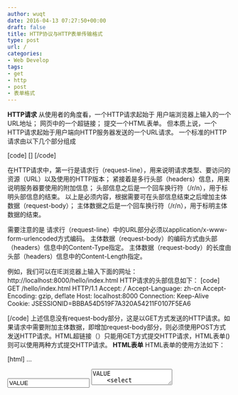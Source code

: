 ```yaml
---
author: wuqt
date: 2016-04-13 07:27:50+00:00
draft: false
title: HTTP协议与HTTP表单传输格式
type: post
url: /
categories:
- Web Develop
tags:
- get
- http
- post
- 表单格式
---
```


**HTTP请求**
从使用者的角度看，一个HTTP请求起始于
用户端浏览器上输入的一个URL地址；
网页中的一个超链接；
提交一个HTML表单。
但本质上说，一个HTTP请求起始于用户端向HTTP服务器发送的一个URL请求。
一个标准的HTTP请求由以下几个部分组成

[code]
<request-line>
<headers>
<CRLF>
[<request-body><CRLF>]
[/code]

在HTTP请求中，第一行是请求行（request-line），用来说明请求类型、要访问的资源（URL）以及使用的HTTP版本；
紧接着是多行头部（headers）信息，用来说明服务器要使用的附加信息；
头部信息之后是一个回车换行符（/r/n），用于标明头部信息的结束。
以上是必须内容，根据需要可在头部信息结束之后增加主体数据（request-body）；
主体数据之后是一个回车换行符（/r/n），用于标明主体数据的结束。

需要注意的是
请求行（request-line）中的URL部分必须以application/x-www-form-urlencoded方式编码。
主体数据（request-body）的编码方式由头部（headers）信息中的Content-Type指定。
主体数据（request-body）的长度由头部（headers）信息中的Content-Length指定。

例如，我们可以在IE浏览器上输入下面的网址：
http://localhost:8000/hello/index.html
HTTP请求的头部信息如下：
[code]
GET /hello/index.html HTTP/1.1
Accept: */*
Accept-Language: zh-cn
Accept-Encoding: gzip, deflate
Host: localhost:8000
Connection: Keep-Alive
Cookie: JSESSIONID=BBBA54D519F7A320A54211F0107F5EA6

[/code]
上述信息没有request-body部分，这是以GET方式发送的HTTP请求。如果请求中需要附加主体数据，即增加request-body部分，则必须使用POST方式发送HTTP请求。HTML超链接（）只能用GET方式提交HTTP请求，HTML表单()则可以使用两种方式提交HTTP请求。
**HTML表单**
HTML表单的使用方法如下：

[html]
...
<form action="目标地址" method="发送方式" enctype="数据主体的编码方式">  
    <!-- 各类型的表单域 -->  
    <input name="NAME" value="VALUE"/>  
    <textarea name="NAME">VALUE  
    <select name="NAME">  
        <option value="VALUE" selected="selected"/>  
    </select>  
</form></pre>   
<pre lang="html" line="0"> 
<form action="目标地址" method="发送方式" enctype="数据主体的编码方式">  
    <!-- 各类型的表单域 -->  
    <input name="NAME" value="VALUE"/>  
    <textarea name="NAME">VALUE  
    <select name="NAME">  
        <option value="VALUE" selected="selected"/>  
    </select>  
</form>
...
[/html]

表单中存在各种类型的表单域标签，如

[html]
<input>、<textarea>及<select>。
</pre>
[/html]

每一种表单域标签均有NAME与VALUE两种标签属性。这两个标签属性决定了表单提交时传送的属性名及相应的值。
目标地址（URL）
action标签属性指定了表单提交的目标地址，其值可以是完整的URL。如：

[html]
...
<form action="http://localhost:8000/hello/checkUser.html"></form></pre> 
如果放置表单的网页与表单提交的目标地址在同一个HTTP服务器上，则目标地址可以用绝对路径表示（绝对路径相对于HTTP服务器）。绝对路径以“/”开头，包括WEB应用上下文及请求。如：
<pre lang="html" line="0"> 
<form action="/hello/checkUser.html"></form></pre> 
如果放置表单的网页与表单提交的目标地址在同一个WEB应用上下文上，则目标地址可以用相对路径表示（相对路径相对于放置表单的网页）。相对路径不以“/”开头，不包括WEB应用上下文。如：
<pre lang="html" line="0"> 
<form action="checkUser.html"></form></pre> 
需要注意的是，action标签属性的值必须符合URL的要求，其编码必须符合application/x-www-form-urlencoded编码规则。如下面的表单：
<pre lang="html" line="0"> 
<!-- 不符合要求的表单 -->  
<form action="checkUser.html?opt=中文" method="POST">  
</form></pre>   
<pre lang="html" line="0"> 
<!-- 不符合要求的表单 -->  
<form action="checkUser.html?opt=中文" method="POST">  
</form>
...
[/html]

这样的表单是不符合要求的。如果其URL值存在非法字符（如中文字符），应将其进行URL Encoding处理。URL Encoding的处理方法如下：
字母数字字符 "a" 到 "z"、"A" 到 "Z" 和 "0" 到 "9" 保持不变。
特殊字符 "."、"-"、"*" 和 "_" 保持不变。
空格字符 " " 转换为一个加号 "+"。
所有其他字符都是不安全的，因此首先使用一种编码机制将它们转换为一个或多个字节。然后对每个字节用一个包含 3 个字符的字符串 "%xy" 表示，其中 xy 为该字节的两位十六进制表示形式。推荐的编码机制是 UTF-8。
将“中文”两个字符进行URL Encoding所得到的值就是“%E4%B8%AD%E6%96%87”。
所以正确的表单应该是：

[html] 
<!-- 符合要求的表单 -->  
<form action="checkUser.html?opt=%E4%B8%AD%E6%96%87" method="POST">  
</form></pre>   
<pre lang="html" line="0"> 
<!-- 符合要求的表单 -->  
<form action="checkUser.html?opt=%E4%B8%AD%E6%96%87" method="POST">  
</form>
[/html]

**发送方式**
method标签属性指定了表单的发送方式，发送方式只有两种：GET及POST。
当以GET方式发送表单时，发送的HTTP请求没有request-body部分，所以不需要指定enctype标签属性。
GET方式只提交表单域中的数据，action标签属性中如果存在?子句，GET方式将不予处理。如下面的表单：

[html]
<form action="checkUser.html?opt=xxx" method="GET">  
    <input type="text" name="username" value="yyy"/>  
    <input type="text" name="age" value="zzz"/>  
    <input type="submit" value="submit"/>  
</form></pre>   
<pre lang="html" line="0"> 
<form action="checkUser.html?opt=xxx" method="GET">  
    <input type="text" name="username" value="yyy"/>  
    <input type="text" name="age" value="zzz"/>  
    <input type="submit" value="submit"/>  
</form></pre> 
[/html]

表单提交时没有包括opt属性，HTTP头部信息如下：

[code]
GET /hello/checkUser.html?username=yyy&age=zzz HTTP/1.1
Referer: http://localhost:8000/hello/index.html
Accept: */*
Accept-Language: zh-cn
Accept-Encoding: gzip, deflate
Host: localhost:8000
Connection: Keep-Alive
Cookie: JSESSIONID=BBBA54D519F7A320A54211F0107F5EA6
 
[/code]

需要注意的是，以GET方式提交表单时，每个表单域的NAME与VALUE要以URL的方式提交，所以每个表单域的NAME与VALUE均要进行URL Encoding处理。这个操作通常是由用户端浏览器完成的。如下面的表单：

[code]
<form action="checkUser.html" method="GET">  
    <input type="hidden" name="opt" value="中文"/>  
    <input type="text" name="username" value="yyy"/>  
    <input type="text" name="age" value="zzz"/>  
    <input type="submit" value="submit"/>  
</form></pre>   
<pre lang="html" line="0"> 
<form action="checkUser.html" method="GET">  
    <input type="hidden" name="opt" value="中文"/>  
    <input type="text" name="username" value="yyy"/>  
    <input type="text" name="age" value="zzz"/>  
    <input type="submit" value="submit"/>  
</form></pre>   
[/code]

其中表单域opt的VALUE是中文字符“中文”，在表单提交时，用户端浏览器会自动将其进行URL Encoding。HTTP头部信息如下：

[code]
GET /hello/checkUser.html?opt=%E4%B8%AD%E6%96%87&username=yyy&age=zzz HTTP/1.1
Referer: http://localhost:8000/hello/index.html
Accept: */*
Accept-Language: zh-cn
Accept-Encoding: gzip, deflate
Host: localhost:8000
Connection: Keep-Alive
Cookie: JSESSIONID=BBBA54D519F7A320A54211F0107F5EA6
 
[End]
[/code]

当以POST方式发送表单时，表单域中的数据将作为request-body提交，action标签属性中的?子句将在request-line中得以保留。如下面的表单：

[html]

<form action="checkUser.html?opt=xxx" method="POST">  
    <input type="text" name="username" value="yyy"/>  
    <input type="text" name="age" value="zzz"/>  
    <input type="submit" value="submit"/>  
</form>  

<form action="checkUser.html?opt=xxx" method="POST">  
    <input type="text" name="username" value="yyy"/>  
    <input type="text" name="age" value="zzz"/>  
    <input type="submit" value="submit"/>  
</form>
[/html]

表单提交时，HTTP头部信息如下：

[code]
POST /hello/checkUser.html?opt=xxx HTTP/1.1
Referer: http://localhost:8000/hello/index.html
Accept: */*
Accept-Language: zh-cn
Content-Type: application/x-www-form-urlencoded
Accept-Encoding: gzip, deflate
Host: localhost:8000
Content-Length: 20
Connection: Keep-Alive
Cache-Control: no-cache
Cookie: JSESSIONID=BBBA54D519F7A320A54211F0107F5EA6
 
username=yyy&age=zzz
[End]
[/code]

需要注意的是，以POST方式提交表单时，action标签属性的值必须是已经进行了URL Encoding处理之后的值，用户端浏览器不会自动处理URL中的非法字符。如下面的表单是不符合要求的：

[html]
<!-- 不符合要求的表单 -->  
<form action="checkUser.html?opt=中文" method="POST">  
    <input type="text" name="username" value="yyy"/>  
    <input type="text" name="age" value="zzz"/>  
    <input type="submit" value="submit"/>  
</form>

<!-- 不符合要求的表单 -->  
<form action="checkUser.html?opt=中文" method="POST">  
    <input type="text" name="username" value="yyy"/>  
    <input type="text" name="age" value="zzz"/>  
    <input type="submit" value="submit"/>  
</form>
[/html]

正确的表单应该是：

[html]
<form action="checkUser.html?opt=%E4%B8%AD%E6%96%87" method="POST">  
    <input type="text" name="username" value="yyy"/>  
    <input type="text" name="age" value="zzz"/>  
    <input type="submit" value="submit"/> 

</form></pre>   
<form action="checkUser.html?opt=%E4%B8%AD%E6%96%87" method="POST">  
    <input type="text" name="username" value="yyy"/>  
    <input type="text" name="age" value="zzz"/>  
    <input type="submit" value="submit"/>  
</form>
[/html]

**数据主体的编码方式**
在HTTP请求中，request-line总是以application/x-www-form-urlencoded方式编码。enctype标签属性只对request-body起作用。也就是说只有在method="POST"的情况下，设置enctype才起作用。
设置enctype标签属性后，在HTTP请求的头部（headers）信息中会多出一行Content-Type信息，并且request-body部分将会以Content-Type指定的MIME进行编码。这些操作都是由客户端浏览器自动完成的。

在没有指定enctype标签属性时，表单以默认的application/x-www-form-urlencoded方式对request-body进行编码。
如果表单域中的NAME或VALUE含有非法字符（如中文字符），客户端浏览器会自动对其进行URL Encoding处理。如下面的表单：

[html]
<form action="checkUser.html" method="POST">  
    <input type="hidden" name="opt" value="中文"/>  
    <input type="text" name="username" value="yyy"/>  
    <input type="text" name="age" value="zzz"/>  
    <inupt type="submit" value="submit"/>  
</form>

<form action="checkUser.html" method="POST">  
    <input type="hidden" name="opt" value="中文"/>  
    <input type="text" name="username" value="yyy"/>  
    <input type="text" name="age" value="zzz"/>  
    <inupt type="submit" value="submit"/>  
</form>
[/html]

表单提交时，HTTP头部信息如下：

[code]
POST /hello/checkUser.html HTTP/1.1
Accept: */*
Referer: http://localhost:8000/hello/index.jsp
Accept-Language: zh-cn
Content-Type: application/x-www-form-urlencoded
Accept-Encoding: gzip, deflate
Host: localhost:8000
Content-Length: 43
Connection: Keep-Alive
Cache-Control: no-cache
Cookie: JSESSIONID=4EF9C5B81356481F470F3C60D9E77D94
 
opt=%E4%B8%AD%E6%96%87&username=yyy&age=zzz
[End]
[/code]

如果表单中包含需要上传的文件数据，则在指定method="POST"的同时还要指定enctype="multipart/form-data"。如下面的表单：

[html]
<form action="checkUser.html?opt=xxx" method="POST"   
        enctype="multipart/form-data">  
    <input type="text" name="username" value="yyy"/>  
    <input type="text" name="age" value="zzz"/>  
    <input type="file" name="file" />  
    <inupt type="submit" value="submit"/>  
</form>

<form action="checkUser.html?opt=xxx" method="POST"   
        enctype="multipart/form-data">  
    <input type="text" name="username" value="yyy"/>  
    <input type="text" name="age" value="zzz"/>  
    <input type="file" name="file" />  
    <inupt type="submit" value="submit"/>  
</form>
[/html]

表单提交时HTTP头部信息如下：
POST /hello/checkUser.html?opt=xxx HTTP/1.1
Accept: */*
Referer: http://localhost:8000/hello/index.html
Accept-Language: zh-cn
Content-Type: multipart/form-data; boundary=---------------------------7d931c5d043e
Accept-Encoding: gzip, deflate
Host: localhost:8000
Content-Length: 382
Connection: Keep-Alive
Cache-Control: no-cache
Cookie: JSESSIONID=6FE3D8E365DF9FE26221A32624470D24

-----------------------------7d931c5d043e
Content-Disposition: form-data; name="username"

yyy
-----------------------------7d931c5d043e
Content-Disposition: form-data; name="age"

zzz
-----------------------------7d931c5d043e
Content-Disposition: form-data; name="file"; filename="C:/1.txt"
Content-Type: text/plain

hello
-----------------------------7d931c5d043e--

[End]
**FAQ:**
GET与POST的区别
GET方式在request-line中传送数据；POST方式在request-line及request-body中均可以传送数据。

